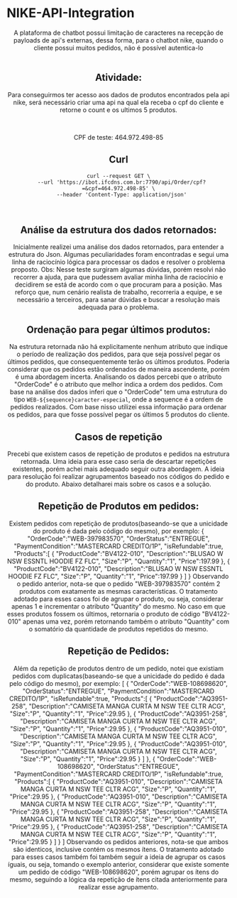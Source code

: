 # NIKE-API-Integration

<center> A plataforma de chatbot possui limitação de caracteres na recepção de payloads de api's externas, dessa forma, para o chatbot nike, quando o cliente possui muitos pedidos, não é possível autentica-lo
<br>
<br>

## Atividade:
Para conseguirmos ter acesso aos dados de produtos encontrados pela api nike, será necessário criar uma api na qual ela receba o cpf do cliente e retorne o count e os ultimos 5 produtos.

<br>

CPF de teste: 
464.972.498-85

## Curl

```
curl --request GET \
  --url 'https://ibot.ifcdns.com.br:7790/api/Order/cpf?=&cpf=464.972.498-85' \
  --header 'Content-Type: application/json'
```
<br>


## Análise da estrutura dos dados retornados:
Inicialmente realizei uma análise dos dados retornados, para entender a estrutura do Json. Algumas peculiaridades foram encontradas e segui uma linha de raciocínio lógica para processar os dados e resolver o problema proposto. 
Obs: Nesse teste surgiram algumas dúvidas, porém resolvi não recorrer a ajuda, para que pudessem avaliar minha linha de raciocínio e decidirem se está de acordo com o que procuram para a posição. Mas reforço que, num cenário realista de trabalho, recorreria a equipe, e se necessário a terceiros, para sanar dúvidas e buscar a resolução mais adequada para o problema.

## Ordenação para pegar últimos produtos:
Na estrutura retornada não há explicitamente nenhum atributo que indique o período de realização dos pedidos, para que seja possível pegar os últimos pedidos, que consequentemente terão os últimos produtos. Poderia considerar que os pedidos estão ordenados de maneira ascendente, porém é uma abordagem incerta. 
Analisando os dados percebi que o atributo "OrderCode" é o atributo que melhor indica a ordem dos pedidos. Com base na análise dos dados inferi que o "OrderCode" tem uma estrutura do tipo 
`WEB-${sequence}caracter-especial`, onde a sequence é a ordem de pedidos realizados. Com base nisso utilizei essa informação para ordenar os pedidos, para que fosse possível pegar os últimos 5 produtos do cliente.

## Casos de repetição
Precebi que existem casos de repetição de produtos e pedidos na estrutura retornada. Uma ideia para esse caso seria de descartar repetições existentes, porém achei mais adequado seguir outra abordagem. A ideia para resolução foi realizar agrupamentos baseado nos códigos do pedido e do produto. Abaixo detalharei mais sobre os casos e a solução.

## Repetição de Produtos em pedidos:
Existem pedidos com repetição de produtos(baseando-se que a unicidade do produto é dada pelo código do mesmo), por exemplo:
{
   "OrderCode":"WEB-397983570",
   "OrderStatus":"ENTREGUE",
   "PaymentCondition":"MASTERCARD CREDITO/1P",
   "isRefundable":true,
   "Products":[
      {
         "ProductCode":"BV4122-010",
         "Description":"BLUSAO W NSW ESSNTL HOODIE FZ FLC",
         "Size":"P",
         "Quantity":"1",
         "Price":197.99
      },
      {
         "ProductCode":"BV4122-010",
         "Description":"BLUSAO W NSW ESSNTL HOODIE FZ FLC",
         "Size":"P",
         "Quantity":"1",
         "Price":197.99
      }
    ]
}
Observando o pedido anterior, nota-se que o pedido "WEB-397983570" contém 2 produtos com exatamente as mesmas características.
O tratamento adotado para esses casos foi de agrupar o produto, ou seja, considerar apenas 1 e incrementar o atributo "Quantity" do mesmo. No caso em que esses produtos fossem os últimos, retornaria o produto de código "BV4122-010" apenas uma vez, porém retornando também o atributo "Quantity" com o somatório da quantidade de produtos repetidos do mesmo.

## Repetição de Pedidos:
Além da repetição de produtos dentro de um pedido, notei que existiam pedidos com duplicatas(baseando-se que a unicidade do pedido é dada pelo código do mesmo), por exemplo:
[
   {
      "OrderCode":"WEB-108698620",
      "OrderStatus":"ENTREGUE",
      "PaymentCondition":"MASTERCARD CREDITO/1P",
      "isRefundable":true,
      "Products":[
         {
            "ProductCode":"AQ3951-258",
            "Description":"CAMISETA MANGA CURTA M NSW TEE CLTR ACG",
            "Size":"P",
            "Quantity":"1",
            "Price":29.95
         },
         {
            "ProductCode":"AQ3951-258",
            "Description":"CAMISETA MANGA CURTA M NSW TEE CLTR ACG",
            "Size":"P",
            "Quantity":"1",
            "Price":29.95
         },
         {
            "ProductCode":"AQ3951-010",
            "Description":"CAMISETA MANGA CURTA M NSW TEE CLTR ACG",
            "Size":"P",
            "Quantity":"1",
            "Price":29.95
         },
         {
            "ProductCode":"AQ3951-010",
            "Description":"CAMISETA MANGA CURTA M NSW TEE CLTR ACG",
            "Size":"P",
            "Quantity":"1",
            "Price":29.95
         }
      ]
   },
   {
      "OrderCode":"WEB-108698620",
      "OrderStatus":"ENTREGUE",
      "PaymentCondition":"MASTERCARD CREDITO/1P",
      "isRefundable":true,
      "Products":[
         {
            "ProductCode":"AQ3951-010",
            "Description":"CAMISETA MANGA CURTA M NSW TEE CLTR ACG",
            "Size":"P",
            "Quantity":"1",
            "Price":29.95
         },
         {
            "ProductCode":"AQ3951-010",
            "Description":"CAMISETA MANGA CURTA M NSW TEE CLTR ACG",
            "Size":"P",
            "Quantity":"1",
            "Price":29.95
         },
         {
            "ProductCode":"AQ3951-258",
            "Description":"CAMISETA MANGA CURTA M NSW TEE CLTR ACG",
            "Size":"P",
            "Quantity":"1",
            "Price":29.95
         },
         {
            "ProductCode":"AQ3951-258",
            "Description":"CAMISETA MANGA CURTA M NSW TEE CLTR ACG",
            "Size":"P",
            "Quantity":"1",
            "Price":29.95
         }
      ]
   }
]
Observando os pedidos anteriores, nota-se que ambos são identicos, inclusive contém os mesmos ítens.
O tratamento adotado para esses casos também foi também seguir a ideia de agrupar os casos íguais, ou seja, tomando o exemplo anterior, considerar que existe somente um pedido de código "WEB-108698620", porém agrupar os ítens do mesmo, seguindo a lógica da repetição de ítens citada anteriormente para realizar esse agrupamento.